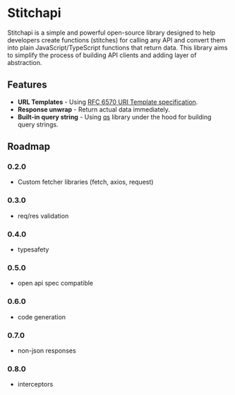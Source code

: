 # Stitchapi

Stitchapi is a simple and powerful open-source library designed to help developers create functions (stitches) for calling any API and convert them into plain JavaScript/TypeScript functions that return data. This library aims to simplify the process of building API clients and adding layer of abstraction.

## Features

- **URL Templates** - Using [RFC 6570 URI Template specification](https://datatracker.ietf.org/doc/html/rfc6570).
- **Response unwrap** - Return actual data immediately.
- **Built-in query string** - Using [qs](https://www.npmjs.com/package/qs) library under the hood for building query strings.

## Roadmap

### 0.2.0

- Custom fetcher libraries (fetch, axios, request)

### 0.3.0

- req/res validation

### 0.4.0

- typesafety

### 0.5.0

- open api spec compatible

### 0.6.0

- code generation

### 0.7.0

- non-json responses

### 0.8.0

- interceptors
